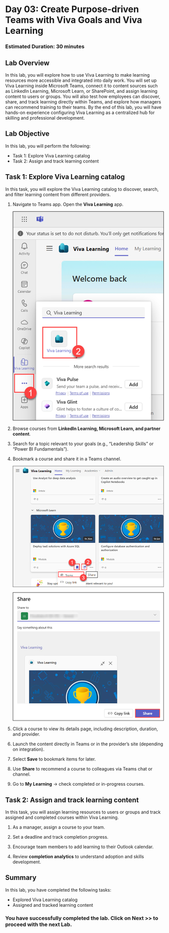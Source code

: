 # Day 03: Create Purpose-driven Teams with Viva Goals and Viva Learning

### Estimated Duration: 30 minutes

## Lab Overview
In this lab, you will explore how to use Viva Learning to make learning resources more accessible and integrated into daily work. You will set up Viva Learning inside Microsoft Teams, connect it to content sources such as LinkedIn Learning, Microsoft Learn, or SharePoint, and assign learning content to users or groups. You will also test how employees can discover, share, and track learning directly within Teams, and explore how managers can recommend training to their teams. By the end of this lab, you will have hands-on experience configuring Viva Learning as a centralized hub for skilling and professional development. 

## Lab Objective

In this lab, you will perform the following:
- Task 1: Explore Viva Learning catalog
- Task 2: Assign and track learning content
  
## Task 1: Explore Viva Learning catalog

In this task, you will explore the Viva Learning catalog to discover, search, and filter learning content from different providers.

1. Navigate to Teams app. Open the **Viva Learning** app.

    ![](./media/sp-38.png)

2. Browse courses from **LinkedIn Learning, Microsoft Learn, and partner content**. 

3. Search for a topic relevant to your goals (e.g., “Leadership Skills” or “Power BI Fundamentals”).  

4. Bookmark a course and share it in a Teams channel. 

    ![](./media/sp-39.png)

    ![](./media/sp-40.png)

5. Click a course to view its details page, including description, duration, and provider.

6. Launch the content directly in Teams or in the provider’s site (depending on integration).

7. Select **Save** to bookmark items for later.

8. Use **Share** to recommend a course to colleagues via Teams chat or channel.

9. Go to **My Learning** → check completed or in-progress courses.

## Task 2: Assign and track learning content

In this task, you will assign learning resources to users or groups and track assigned and completed courses within Viva Learning.

1. As a manager, assign a course to your team.  

2. Set a deadline and track completion progress.  

3. Encourage team members to add learning to their Outlook calendar.  

4. Review **completion analytics** to understand adoption and skills development.  

## Summary
In this lab, you have completed the following tasks:

- Explored Viva Learning catalog
- Assigned and tracked learning content

### You have successfully completed the lab. Click on **Next >>** to proceed with the next Lab.